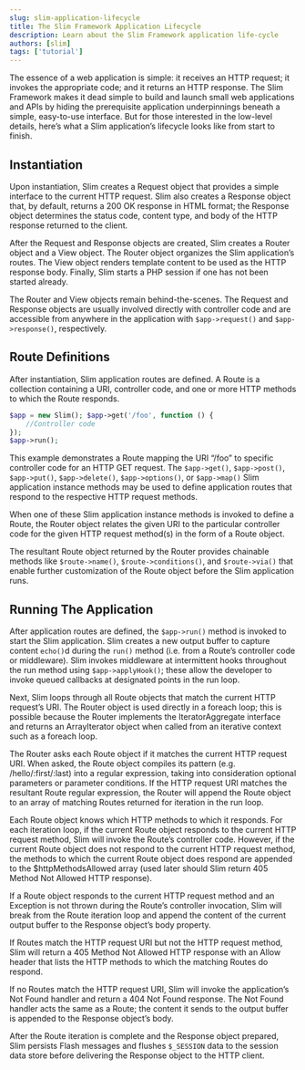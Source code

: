 ```yaml
---
slug: slim-application-lifecycle
title: The Slim Framework Application Lifecycle
description: Learn about the Slim Framework application life-cycle
authors: [slim]
tags: ['tutorial']
---
```


The essence of a web application is simple: it receives an HTTP request; it invokes the appropriate code; and it returns an HTTP response. The Slim Framework makes it dead simple to build and launch small web applications and APIs by hiding the prerequisite application underpinnings beneath a simple, easy-to-use interface. But for those interested in the low-level details, here’s what a Slim application’s lifecycle looks like from start to finish.


<!-- truncate -->


## Instantiation

Upon instantiation, Slim creates a Request object that provides a simple interface to the current HTTP request. Slim also creates a Response object that, by default, returns a 200 OK response in HTML format; the Response object determines the status code, content type, and body of the HTTP response returned to the client.

After the Request and Response objects are created, Slim creates a Router object and a View object. The Router object organizes the Slim application’s routes. The View object renders template content to be used as the HTTP response body. Finally, Slim starts a PHP session if one has not been started already.

The Router and View objects remain behind-the-scenes. The Request and Response objects are usually involved directly with controller code and are accessible from anywhere in the application with `$app->request()` and `$app->response()`, respectively.

## Route Definitions

After instantiation, Slim application routes are defined. A Route is a collection containing a URI, controller code, and one or more HTTP methods to which the Route responds.

```php
$app = new Slim(); $app->get('/foo', function () {
    //Controller code
});
$app->run();
```

This example demonstrates a Route mapping the URI “/foo” to specific controller code for an HTTP GET request. The `$app->get()`, `$app->post()`, `$app->put()`, `$app->delete()`, `$app->options()`, or `$app->map()` Slim application instance methods may be used to define application routes that respond to the respective HTTP request methods.

When one of these Slim application instance methods is invoked to define a Route, the Router object relates the given URI to the particular controller code for the given HTTP request method(s) in the form of a Route object.

The resultant Route object returned by the Router provides chainable methods like `$route->name()`, `$route->conditions()`, and `$route->via()` that enable further customization of the Route object before the Slim application runs.

## Running The Application

After application routes are defined, the `$app->run()` method is invoked to start the Slim application. Slim creates a new output buffer to capture content `echo()`d during the `run()` method (i.e. from a Route’s controller code or middleware). Slim invokes middleware at intermittent hooks throughout the run method using `$app->applyHook()`; these allow the developer to invoke queued callbacks at designated points in the run loop.

Next, Slim loops through all Route objects that match the current HTTP request’s URI. The Router object is used directly in a foreach loop; this is possible because the Router implements the IteratorAggregate interface and returns an ArrayIterator object when called from an iterative context such as a foreach loop.

The Router asks each Route object if it matches the current HTTP request URI. When asked, the Route object compiles its pattern (e.g. /hello/:first/:last) into a regular expression, taking into consideration optional parameters or parameter conditions. If the HTTP request URI matches the resultant Route regular expression, the Router will append the Route object to an array of matching Routes returned for iteration in the run loop.

Each Route object knows which HTTP methods to which it responds. For each iteration loop, if the current Route object responds to the current HTTP request method, Slim will invoke the Route’s controller code. However, if the current Route object does not respond to the current HTTP request method, the methods to which the current Route object does respond are appended to the $httpMethodsAllowed array (used later should Slim return 405 Method Not Allowed HTTP response).

If a Route object responds to the current HTTP request method and an Exception is not thrown during the Route’s controller invocation, Slim will break from the Route iteration loop and append the content of the current output buffer to the Response object’s body property.

If Routes match the HTTP request URI but not the HTTP request method, Slim will return a 405 Method Not Allowed HTTP response with an Allow header that lists the HTTP methods to which the matching Routes do respond.

If no Routes match the HTTP request URI, Slim will invoke the application’s Not Found handler and return a 404 Not Found response. The Not Found handler acts the same as a Route; the content it sends to the output buffer is appended to the Response object’s body.

After the Route iteration is complete and the Response object prepared, Slim persists Flash messages and flushes `$_SESSION` data to the session data store before delivering the Response object to the HTTP client.
